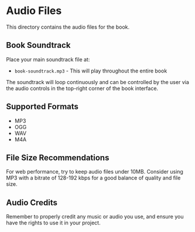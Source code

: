 # Audio Files

This directory contains the audio files for the book.

## Book Soundtrack

Place your main soundtrack file at:
- `book-soundtrack.mp3` - This will play throughout the entire book

The soundtrack will loop continuously and can be controlled by the user via the audio controls in the top-right corner of the book interface.

## Supported Formats

- MP3
- OGG
- WAV
- M4A

## File Size Recommendations

For web performance, try to keep audio files under 10MB. Consider using MP3 with a bitrate of 128-192 kbps for a good balance of quality and file size.

## Audio Credits

Remember to properly credit any music or audio you use, and ensure you have the rights to use it in your project. 